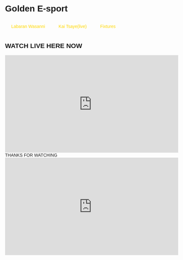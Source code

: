 <!DOCTYPE html>
<html lang="en">
<head>
  <meta charset="UTF-8">
  <meta name="viewport" content="width=device-width, initial-scale=1.0">
  <title>Golden-e-sport</title>
  <style>
    body { margin: 0; font-family: Arial; }
    }
   .navbar {
      display: flex;
      background-color: #f2f2f2;
      overflow-x: auto;
      white-space: nowrap;
    }
     .navbar a {
      display: inline-block;
      color: GoLD;
      padding: 14px 20px;
      text-decoration: none;
    }
    .navbar a:hover {
      background-color: black;
    }
  </style>
</head>
<body>
    <h1>Golden E-sport</h1>
  </header><div class="navbar">
    <div class="main navbar"></div> <!-- -->
    <a href="https://golden-lab-bit.github.io/Labaran-wasanni/">Labaran Wasanni</a>
    <a href="https://golden-lab-bit.github.io/labaran-wasanni-live/">Kai Tsaye(live)</a>
    <a href="https://golden-lab-bit.github.io/labaran-wasanni-fixtures/">Fixtures</a>
 </div>
 <h2>WATCH LIVE HERE NOW</h2>
  <iframe width="560" height="315" src="https://www.youtube.com/embed/ysO2aV1JLCs?si=yugVC79pivmlTBRG" title="YouTube video player" frameborder="0" allow="accelerometer; autoplay; clipboard-write; encrypted-media; gyroscope; picture-in-picture; web-share" referrerpolicy="strict-origin-when-cross-origin" allowfullscreen></iframe> 
  <footer>THANKS FOR WATCHING</footer>
 <iframe width="560" height="315" src="https://www.youtube.com/embed/ysO2aV1JLCs?si=yugVC79pivmlTBRG" title="YouTube video player" frameborder="0" allow="accelerometer; autoplay; clipboard-write; encrypted-media; gyroscope; picture-in-picture; web-share" referrerpolicy="strict-origin-when-cross-origin" allowfullscreen></iframe>
